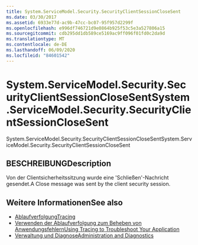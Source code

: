 ```yaml
---
title: System.ServiceModel.Security.SecurityClientSessionCloseSent
ms.date: 03/30/2017
ms.assetid: 6933e77d-ac9b-47cc-bc07-95f957d2299f
ms.openlocfilehash: e996df746721d9e0864b925f53c5e3a527806a15
ms.sourcegitcommit: cdb295dd1db589ce5169ac9ff096f01fd0c2da9d
ms.translationtype: MT
ms.contentlocale: de-DE
ms.lasthandoff: 06/09/2020
ms.locfileid: "84601542"
---
```

# <a name="systemservicemodelsecuritysecurityclientsessionclosesent"></a><span data-ttu-id="af916-102">System.ServiceModel.Security.SecurityClientSessionCloseSent</span><span class="sxs-lookup"><span data-stu-id="af916-102">System.ServiceModel.Security.SecurityClientSessionCloseSent</span></span>
<span data-ttu-id="af916-103">System.ServiceModel.Security.SecurityClientSessionCloseSent</span><span class="sxs-lookup"><span data-stu-id="af916-103">System.ServiceModel.Security.SecurityClientSessionCloseSent</span></span>  
  
## <a name="description"></a><span data-ttu-id="af916-104">BESCHREIBUNG</span><span class="sxs-lookup"><span data-stu-id="af916-104">Description</span></span>  
 <span data-ttu-id="af916-105">Von der Clientsicherheitssitzung wurde eine 'Schließen'-Nachricht gesendet.</span><span class="sxs-lookup"><span data-stu-id="af916-105">A Close message was sent by the client security session.</span></span>  
  
## <a name="see-also"></a><span data-ttu-id="af916-106">Weitere Informationen</span><span class="sxs-lookup"><span data-stu-id="af916-106">See also</span></span>

- [<span data-ttu-id="af916-107">Ablaufverfolgung</span><span class="sxs-lookup"><span data-stu-id="af916-107">Tracing</span></span>](index.md)
- [<span data-ttu-id="af916-108">Verwenden der Ablaufverfolgung zum Beheben von Anwendungsfehlern</span><span class="sxs-lookup"><span data-stu-id="af916-108">Using Tracing to Troubleshoot Your Application</span></span>](using-tracing-to-troubleshoot-your-application.md)
- [<span data-ttu-id="af916-109">Verwaltung und Diagnose</span><span class="sxs-lookup"><span data-stu-id="af916-109">Administration and Diagnostics</span></span>](../index.md)
